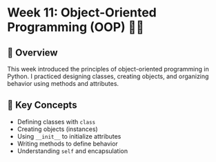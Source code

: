 # Week 11: Object-Oriented Programming (OOP) 🧱🐍

## 🧭 Overview
This week introduced the principles of object-oriented programming in Python. I practiced designing classes, creating objects, and organizing behavior using methods and attributes.

## 🧠 Key Concepts
- Defining classes with `class`
- Creating objects (instances)
- Using `__init__` to initialize attributes
- Writing methods to define behavior
- Understanding `self` and encapsulation